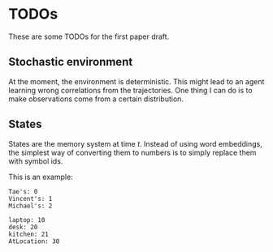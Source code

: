 # TODOs

These are some TODOs for the first paper draft.

## Stochastic environment

At the moment, the environment is deterministic. 
This might lead to an agent learning wrong correlations from the trajectories.
One thing I can do is to make observations come from a certain distribution.

## States

States are the memory system at time $t$. 
Instead of using word embeddings, the simplest way of converting them to numbers is to simply replace them with symbol ids.

This is an example:

```
Tae's: 0                                                                                 
Vincent's: 1                                                                             
Michael's: 2                                                                             
                                                                                         
laptop: 10                                                                               
desk: 20                                                                                 
kitchen: 21                                                                              
AtLocation: 30 
```

